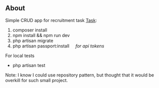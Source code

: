 ## About

Simple CRUD app for recruitment task [Task](https://github.com/clean-commit/laravel-developer-recruitment-task):

1. composer install
2. npm install && npm run dev
3. php artisan migrate
4. php artisan passport:install   &nbsp; &nbsp; _for api tokens_

For local tests

- php artisan test

Note:
I know I could use repository pattern, but thought that it would be overkill for such small project.